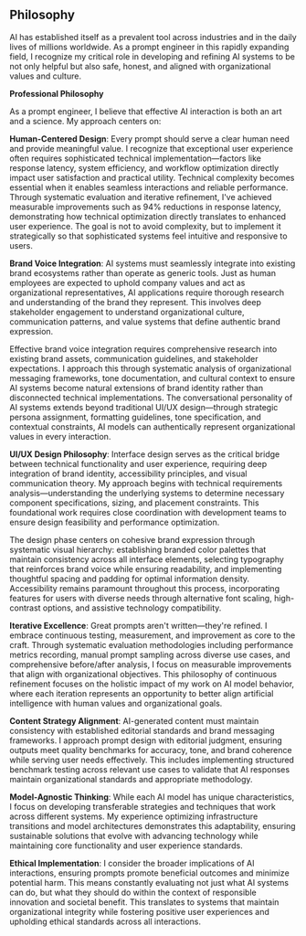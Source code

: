 ## Philosophy

AI has established itself as a prevalent tool across industries and in the daily lives of millions worldwide. As a prompt engineer in this rapidly expanding field, I recognize my critical role in developing and refining AI systems to be not only helpful but also safe, honest, and aligned with organizational values and culture.

**Professional Philosophy**

As a prompt engineer, I believe that effective AI interaction is both an art and a science. My approach centers on:

**Human-Centered Design**: Every prompt should serve a clear human need and provide meaningful value. I recognize that exceptional user experience often requires sophisticated technical implementation—factors like response latency, system efficiency, and workflow optimization directly impact user satisfaction and practical utility. Technical complexity becomes essential when it enables seamless interactions and reliable performance. Through systematic evaluation and iterative refinement, I've achieved measurable improvements such as 94% reductions in response latency, demonstrating how technical optimization directly translates to enhanced user experience. The goal is not to avoid complexity, but to implement it strategically so that sophisticated systems feel intuitive and responsive to users.

**Brand Voice Integration**: AI systems must seamlessly integrate into existing brand ecosystems rather than operate as generic tools. Just as human employees are expected to uphold company values and act as organizational representatives, AI applications require thorough research and understanding of the brand they represent. This involves deep stakeholder engagement to understand organizational culture, communication patterns, and value systems that define authentic brand expression.

Effective brand voice integration requires comprehensive research into existing brand assets, communication guidelines, and stakeholder expectations. I approach this through systematic analysis of organizational messaging frameworks, tone documentation, and cultural context to ensure AI systems become natural extensions of brand identity rather than disconnected technical implementations. The conversational personality of AI systems extends beyond traditional UI/UX design—through strategic persona assignment, formatting guidelines, tone specification, and contextual constraints, AI models can authentically represent organizational values in every interaction.

**UI/UX Design Philosophy**: Interface design serves as the critical bridge between technical functionality and user experience, requiring deep integration of brand identity, accessibility principles, and visual communication theory. My approach begins with technical requirements analysis—understanding the underlying systems to determine necessary component specifications, sizing, and placement constraints. This foundational work requires close coordination with development teams to ensure design feasibility and performance optimization.

The design phase centers on cohesive brand expression through systematic visual hierarchy: establishing branded color palettes that maintain consistency across all interface elements, selecting typography that reinforces brand voice while ensuring readability, and implementing thoughtful spacing and padding for optimal information density. Accessibility remains paramount throughout this process, incorporating features for users with diverse needs through alternative font scaling, high-contrast options, and assistive technology compatibility.

**Iterative Excellence**: Great prompts aren't written—they're refined. I embrace continuous testing, measurement, and improvement as core to the craft. Through systematic evaluation methodologies including performance metrics recording, manual prompt sampling across diverse use cases, and comprehensive before/after analysis, I focus on measurable improvements that align with organizational objectives. This philosophy of continuous refinement focuses on the holistic impact of my work on AI model behavior, where each iteration represents an opportunity to better align artificial intelligence with human values and organizational goals.

**Content Strategy Alignment**: AI-generated content must maintain consistency with established editorial standards and brand messaging frameworks. I approach prompt design with editorial judgment, ensuring outputs meet quality benchmarks for accuracy, tone, and brand coherence while serving user needs effectively. This includes implementing structured benchmark testing across relevant use cases to validate that AI responses maintain organizational standards and appropriate methodology.

**Model-Agnostic Thinking**: While each AI model has unique characteristics, I focus on developing transferable strategies and techniques that work across different systems. My experience optimizing infrastructure transitions and model architectures demonstrates this adaptability, ensuring sustainable solutions that evolve with advancing technology while maintaining core functionality and user experience standards.

**Ethical Implementation**: I consider the broader implications of AI interactions, ensuring prompts promote beneficial outcomes and minimize potential harm. This means constantly evaluating not just what AI systems can do, but what they should do within the context of responsible innovation and societal benefit. This translates to systems that maintain organizational integrity while fostering positive user experiences and upholding ethical standards across all interactions.
